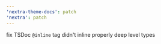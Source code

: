 ```yaml
---
'nextra-theme-docs': patch
'nextra': patch
---
```


fix TSDoc `@inline` tag didn't inline properly deep level types
